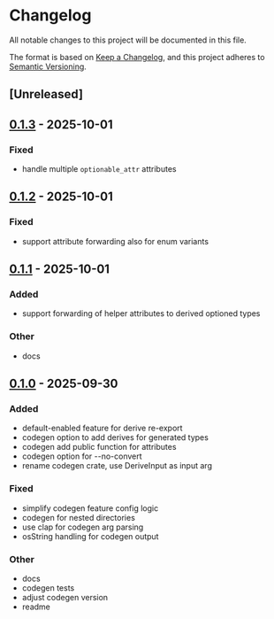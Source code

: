 # Changelog

All notable changes to this project will be documented in this file.

The format is based on [Keep a Changelog](https://keepachangelog.com/en/1.0.0/),
and this project adheres to [Semantic Versioning](https://semver.org/spec/v2.0.0.html).

## [Unreleased]

## [0.1.3](https://github.com/ngergs/optionable/compare/optionable_codegen-v0.1.2...optionable_codegen-v0.1.3) - 2025-10-01

### Fixed

- handle multiple `optionable_attr` attributes

## [0.1.2](https://github.com/ngergs/optionable/compare/optionable_codegen-v0.1.1...optionable_codegen-v0.1.2) - 2025-10-01

### Fixed

- support attribute forwarding also for enum variants

## [0.1.1](https://github.com/ngergs/optionable/compare/optionable_codegen-v0.1.0...optionable_codegen-v0.1.1) - 2025-10-01

### Added

- support forwarding of helper attributes to derived optioned types

### Other

- docs

## [0.1.0](https://github.com/ngergs/optionable/releases/tag/optionable_codegen-v0.1.0) - 2025-09-30

### Added

- default-enabled feature for derive re-export
- codegen option to add derives for generated types
- codegen add public function for attributes
- codegen option for --no-convert
- rename codegen crate, use DeriveInput as input arg

### Fixed

- simplify codegen feature config logic
- codegen for nested directories
- use clap for codegen arg parsing
- osString handling for codegen output

### Other

- docs
- codegen tests
- adjust codegen version
- readme
